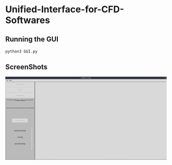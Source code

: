 # Unified-Interface-for-CFD-Softwares

## Running the GUI

```
python3 GUI.py
```

## ScreenShots
![Home Screen](https://github.com/Vaibhavsaharan/Unified-Interface-for-CFD-Softwares/blob/master/img/start.png)
